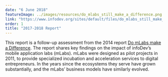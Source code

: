 ```yaml
---
date: "6 June 2018"
featureImage: ../images/resources/do_mlabs_still_make_a_difference.png
link: "https://www.infodev.org/sites/default/files/do_mlabs_still_make_a_difference_-_a_second_assessment_-_full_report_-_digital_entrepreneurship_program_-_infodev_2017_1.pdf"
order: 1
title: "2017-2018 Report"
---
```


This report is a follow-up assessment from the 2014 report [Do mLabs make a Difference](https://www.infodev.org/mobile/mLaboutcomes). The report shares key findings on the impact of infoDev’s mobile application labs (mLabs). mLabs were designed as pilot projects in 2011, to provide specialized incubation and acceleration services to digital entrepreneurs. In the years since the ecosystems they serve have grown substantially, and the mLabs’ business models have similarly evolved.
